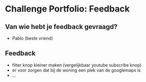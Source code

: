 # Challenge Portfolio: Feedback

## Van wie hebt je feedback gevraagd?

- Pablo (beste vriend)

## Feedback

- filter knop kleiner maken (vergelijkbaar youtube subscribe knop)
- er voor zorgen dat bij de woning een plek van de googlemaps is  
- ...
  